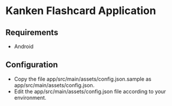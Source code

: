 # Kanken Flashcard Application

## Requirements

- Android

## Configuration

- Copy the file app/src/main/assets/config.json.sample as app/src/main/assets/config.json.
- Edit the app/src/main/assets/config.json file according to your environment.
